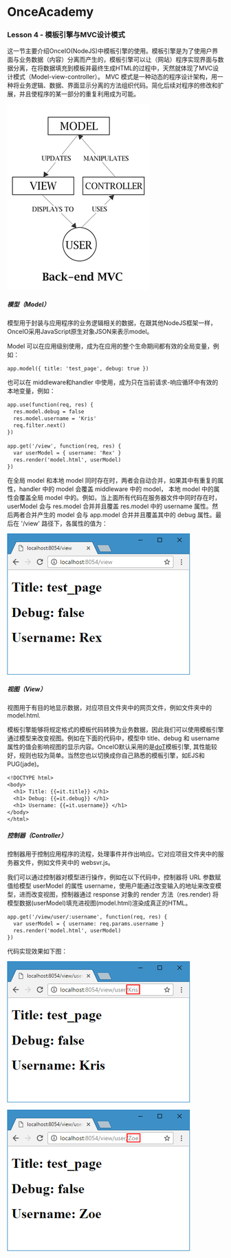 # OnceAcademy
### Lesson 4 - 模板引擎与MVC设计模式

这一节主要介绍OnceIO(NodeJS)中模板引擎的使用。模板引擎是为了使用户界面与业务数据（内容）分离而产生的，模板引擎可以让（网站）程序实现界面与数据分离，在将数据填充到模板并最终生成HTML的过程中，天然就体现了MVC设计模式（Model-view-controller）。 MVC 模式是一种动态的程序设计架构，用一种将业务逻辑、数据、界面显示分离的方法组织代码。简化后续对程序的修改和扩展，并且使程序的某一部分的重复利用成为可能。
  
![后端 MVC 示意图][1]


##### 模型（Model）  

模型用于封装与应用程序的业务逻辑相关的数据，在跟其他NodeJS框架一样，OnceIO采用JavaScript原生对象JSON来表示model。  
  
Model 可以在应用级别使用，成为在应用的整个生命期间都有效的全局变量，例如：

    app.model({ title: 'test_page', debug: true }) 

也可以在 middleware和handler 中使用，成为只在当前请求-响应循环中有效的本地变量，例如：  

    app.use(function(req, res) {
      res.model.debug = false
      res.model.username = 'Kris'
      req.filter.next()
    })

    app.get('/view', function(req, res) { 
      var userModel = { username: 'Rex' }
      res.render('model.html', userModel)
    })

在全局 model 和本地 model 同时存在时，两者会自动合并，如果其中有重复的属性，handler 中的 model 会覆盖 middleware 中的 model， 本地 model 中的属性会覆盖全局 model 中的。例如，当上面所有代码在服务器文件中同时存在时，userModel 会与 res.model 合并并且覆盖 res.model 中的 username 属性。然后两者合并产生的 model 会与 app.model 合并并且覆盖其中的 debug 属性。最后在 '/view' 路径下，各属性的值为：  
  
![模型 merge 浏览器显示效果][2]

##### 视图（View）  

视图用于有目的地显示数据，对应项目文件夹中的网页文件，例如文件夹中的 model.html.  
  
模板引擎能够将规定格式的模板代码转换为业务数据，因此我们可以使用模板引擎通过模型来改变视图。例如在下面的代码中，模型中 title、debug 和 username 属性的值会影响视图的显示内容。OnceIO默认采用的是[doT](https://github.com/olado/doT)模板引擎, 其性能较好，规则也较为简单。当然您也以切换成你自己熟悉的模板引擎，如EJS和PUG(jade)。

    <!DOCTYPE html>
    <body>
      <h1> Title: {{=it.title}} </h1>
      <h1> Debug: {{=it.debug}} </h1>
      <h1> Username: {{=it.username}} </h1>
    </body>
    </html>


##### 控制器（Controller）

控制器用于控制应用程序的流程，处理事件并作出响应。它对应项目文件夹中的服务器文件，例如文件夹中的 websvr.js。

我们可以通过控制器对模型进行操作，例如在以下代码中，控制器将 URL 参数赋值给模型 userModel 的属性 username，使用户能通过改变输入的地址来改变模型，进而改变视图，控制器通过 response 对象的 render 方法（res.render) 将模型数据(userModel)填充进视图(model.html)渲染成真正的HTML。

    app.get('/view/user/:username', function(req, res) { 
      var userModel = { username: req.params.username }
      res.render('model.html', userModel)
    })


代码实现效果如下图：

![控制器示例效果 1][3]  
  
![控制器示例效果 2][4]





  [1]: https://raw.githubusercontent.com/OnceDoc/images/gh-pages/OnceAcademy/Lesson4/MVC_process.png
  [2]: https://raw.githubusercontent.com/OnceDoc/images/gh-pages/OnceAcademy/Lesson4/model_overwritten.png
  [3]: https://raw.githubusercontent.com/OnceDoc/images/gh-pages/OnceAcademy/Lesson4/controller_example_1.png
  [4]: https://raw.githubusercontent.com/OnceDoc/images/gh-pages/OnceAcademy/Lesson4/controller_example_2.png
